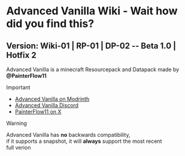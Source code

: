 <a name="top"></a>
# Advanced Vanilla Wiki - Wait how did you find this?
## Version: Wiki-01 | RP-01 | DP-02 -- Beta 1.0 | Hotfix 2
Advanced Vanilla is a minecraft Resourcepack and Datapack made by **@PainterFlow11**
> [!IMPORTANT]
> + [Advanced Vanilla on Modrinth](https://modrinth.com/resourcepack/advanced-vanilla)</br>
> + [Advanced Vanilla Discord](https://discord.com/invite/8rzVSF36ab)</br>
> + [PainterFlow11 on X](https://x.com/PainterFlow11)

> [!WARNING]
> Advanced Vanilla has **no** backwards compatibility,</br>
> if it supports a snapshot, it will __always__ support the most recent</br>
> full verion